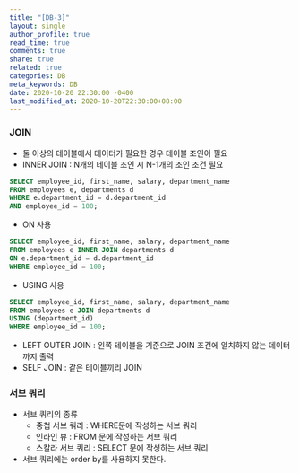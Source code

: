 ```yaml
---
title: "[DB-3]"
layout: single
author_profile: true
read_time: true
comments: true
share: true
related: true
categories: DB
meta_keywords: DB
date: 2020-10-20 22:30:00 -0400
last_modified_at: 2020-10-20T22:30:00+08:00
---
```


### JOIN

- 둘 이상의 테이블에서 데이터가 필요한 경우 테이블 조인이 필요
- INNER JOIN : N개의 테이블 조인 시 N-1개의 조인 조건 필요

```SQL
SELECT employee_id, first_name, salary, department_name
FROM employees e, departments d
WHERE e.department_id = d.department_id
AND employee_id = 100;
```

- ON 사용

```SQL
SELECT employee_id, first_name, salary, department_name
FROM employees e INNER JOIN departments d
ON e.department_id = d.department_id
WHERE employee_id = 100;
```

- USING 사용

```SQL
SELECT employee_id, first_name, salary, department_name
FROM employees e JOIN departments d
USING (department_id)
WHERE employee_id = 100;
```

- LEFT OUTER JOIN : 왼쪽 테이블을 기준으로 JOIN 조건에 일치하지 않는 데이터까지 출력
- SELF JOIN : 같은 테이블끼리 JOIN

### 서브 쿼리

- 서브 쿼리의 종류
  - 중첩 서브 쿼리 : WHERE문에 작성하는 서브 쿼리
  - 인라인 뷰 : FROM 문에 작성하는 서브 쿼리
  - 스칼라 서브 쿼리 : SELECT 문에 작성하는 서브 쿼리
- 서브 쿼리에는 order by를 사용하지 못한다.
